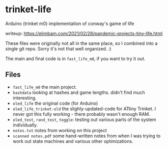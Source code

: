 # trinket-life
Arduino (trinket m0) implementation of conway's game of life

writeup: https://elimbam.com/2021/02/28/pandemic-projects-tiny-life.html

These files were originally not all in the same place, so I combined into a single git repo. Sorry it's not that well organized. :)

The main and final code is in `fast_life_m0`, if you want to try it out.

## Files
- `fast_life_m0` the main project.
- `hashdata` looking at hashes and game lengths. didn't find much interesting.
- `oled_life` the original code (for Arduino)
- `oled_life_trinket-old` the slighly-updated-code for ATtiny Trinket. I never got this fully working - there probably wasn't enough RAM.
- `oled_test`, `rand_test`, `toggle`: testing out various parts of the system individually.
- `notes.txt` notes from working on this project
- `scanned notes.pdf` some hand-written notes from when I was trying to work out state machines and various other optimizations.